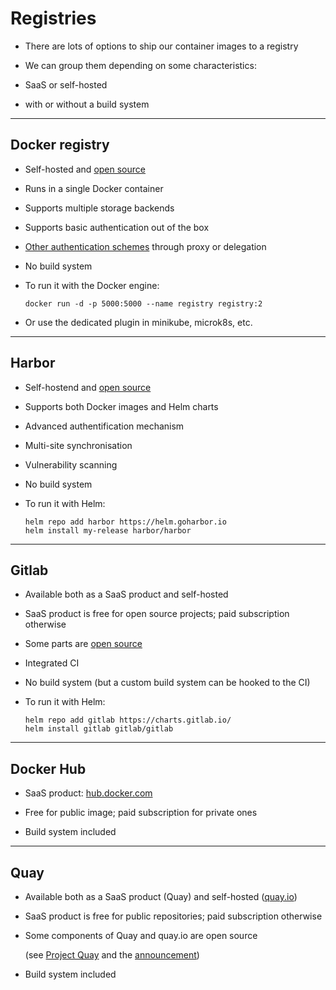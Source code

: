 # Registries

- There are lots of options to ship our container images to a registry

- We can group them depending on some characteristics:

- SaaS or self-hosted

- with or without a build system

---

## Docker registry

- Self-hosted and [open source](https://github.com/docker/distribution)

- Runs in a single Docker container

- Supports multiple storage backends

- Supports basic authentication out of the box

- [Other authentication schemes](https://docs.docker.com/registry/deploying/#more-advanced-authentication) through proxy or delegation

- No build system

- To run it with the Docker engine:

  ```shell
  docker run -d -p 5000:5000 --name registry registry:2
  ```

- Or use the dedicated plugin in minikube, microk8s, etc.

---

## Harbor

- Self-hostend and [open source](https://github.com/goharbor/harbor)

- Supports both Docker images and Helm charts

- Advanced authentification mechanism

- Multi-site synchronisation

- Vulnerability scanning

- No build system

- To run it with Helm:
  ```shell
  helm repo add harbor https://helm.goharbor.io
  helm install my-release harbor/harbor
  ```

---

## Gitlab

- Available both as a SaaS product and self-hosted

- SaaS product is free for open source projects; paid subscription otherwise

- Some parts are [open source](https://gitlab.com/gitlab-org/gitlab-foss/)

- Integrated CI

- No build system (but a custom build system can be hooked to the CI)

- To run it with Helm:
  ```shell
  helm repo add gitlab https://charts.gitlab.io/
  helm install gitlab gitlab/gitlab
  ```

---

## Docker Hub

- SaaS product: [hub.docker.com](https://hub.docker.com)

- Free for public image; paid subscription for private ones

- Build system included

---

## Quay

- Available both as a SaaS product (Quay) and self-hosted ([quay.io](https://quay.io))

- SaaS product is free for public repositories; paid subscription otherwise

- Some components of Quay and quay.io are open source

  (see [Project Quay](https://www.projectquay.io/) and the [announcement](https://www.redhat.com/en/blog/red-hat-introduces-open-source-project-quay-container-registry))

- Build system included
